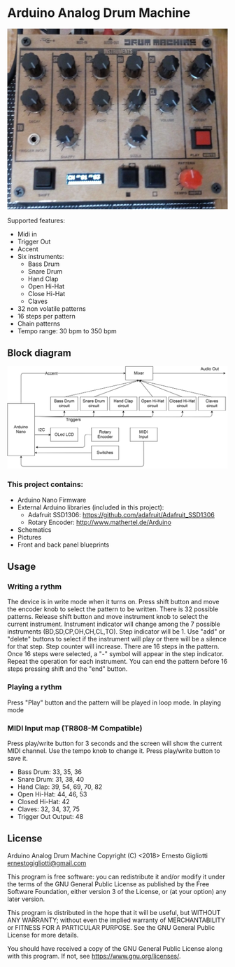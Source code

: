 # Arduino Analog Drum Machine

![alt text](https://raw.githubusercontent.com/ernesto-g/DrumMachine/master/Pictures/1.jpg)


Supported features:
  - Midi in
  - Trigger Out
  - Accent
  - Six instruments:
    - Bass Drum
    - Snare Drum
    - Hand Clap
    - Open Hi-Hat
    - Close Hi-Hat
    - Claves	
  - 32 non volatile patterns
  - 16 steps per pattern
  - Chain patterns
  - Tempo range: 30 bpm to 350 bpm

	  
## Block diagram

![alt text](https://raw.githubusercontent.com/ernesto-g/DrumMachine/master/OtherFiles/BlockDiagram.png)
  
### This project contains:
  - Arduino Nano Firmware
  - External Arduino libraries (included in this project):
    - Adafruit SSD1306: https://github.com/adafruit/Adafruit_SSD1306
    - Rotary Encoder: http://www.mathertel.de/Arduino
  - Schematics 
  - Pictures   
  - Front and back panel blueprints


## Usage

### Writing a rythm
The device is in write mode when it turns on. Press shift button and move the encoder knob to select the pattern to be written. 
There is 32 possible patterns. Release shift button and move instrument knob to select the current instrument.
Instrument indicator will change among the 7 possible instruments (BD,SD,CP,OH,CH,CL,TO). Step indicator will be 1.
Use "add" or "delete" buttons to select if the instrument will play or there will be a silence for that step. Step counter will increase.
There are 16 steps in the pattern. Once 16 steps were selected, a "-" symbol will appear in the step indicator.
Repeat the operation for each instrument.
You can end the pattern before 16 steps pressing shift and the "end" button.
 
### Playing a rythm
Press "Play" button and the pattern will be played in loop mode. In playing mode
 

### MIDI Input map (TR808-M Compatible)

Press play/write button for 3 seconds and the screen will show the current MIDI channel. Use the tempo knob to change it. Press play/write button to save it.

  - Bass Drum: 33, 35, 36
  - Snare Drum: 31, 38, 40
  - Hand Clap: 39, 54, 69, 70, 82
  - Open Hi-Hat: 44, 46, 53
  - Closed Hi-Hat: 42 
  - Claves: 32, 34, 37, 75
  - Trigger Out Output: 48  

  
## License
  
Arduino Analog Drum Machine
Copyright (C) <2018>  Ernesto Gigliotti <ernestogigliotti@gmail.com>
	
This program is free software: you can redistribute it and/or modify
it under the terms of the GNU General Public License as published by
the Free Software Foundation, either version 3 of the License, or
(at your option) any later version.

This program is distributed in the hope that it will be useful,
but WITHOUT ANY WARRANTY; without even the implied warranty of
MERCHANTABILITY or FITNESS FOR A PARTICULAR PURPOSE.  See the
GNU General Public License for more details.

You should have received a copy of the GNU General Public License
along with this program.  If not, see <https://www.gnu.org/licenses/>.


